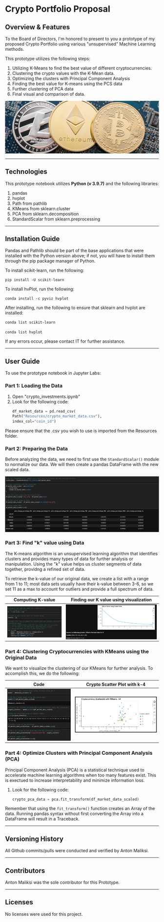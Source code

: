 # Crypto Portfolio Proposal
## Overview & Features
To the Board of Directors, I'm honored to present to you a prototype of my proposed Crypto Portfolio using various "unsupervised" Machine Learning methods.


This prototype utilizes the following steps:
1. Utilizing K-Means to find the best value of different cryptocurrencies.
2. Clustering the crypto values with the K-Mean data.
3. Optimizing the clusters with Principal Component Analysis
4. Finding the best value for K-means using the PCS data
5. Further clustering of PCA data
6. Final visual and comparison of data.

![coins](https://github.com/antonmaliksi/FinTechModule10Challenge/blob/main/Readme%20Resources/coins.png)

---

## Technologies

This prototype notebook utilizes **Python (v 3.9.7)** and the following libraries:

1. pandas
2. hvplot
3. Path from pathlib
4. KMeans from sklearn.cluster
5. PCA from sklearn.decomposition
6. StandardScalar from sklearn.preprocessing

---

## Installation Guide
Pandas and Pathlib should be part of the base applications that were installed with the Python version above; if not, you will have to install them through the pip package manager of Python.

To install scikit-learn, run the following:

   
    pip install -U scikit-learn
   

To install hvPlot, run the following:

    
    conda install -c pyviz hvplot
    
    
After installing, run the following to ensure that sklearn and hvplot are installed:

    
    conda list scikit-learn
    
    conda list hvplot
    
    
If any errors occur, please contact IT for further assistance.

---

## User Guide
To use the prototype notebook in Jupyter Labs:

### Part 1: Loading the Data
1. Open "crypto_investments.ipynb"
2. Look for the following code:
    ```python
    df_market_data = pd.read_csv(
    Path("Resources/crypto_market_data.csv"),
    index_col="coin_id")
    ```
Please ensure that the .csv you wish to use is imported from the Resources folder.

### Part 2: Preparing the Data
Before analyzing the data, we need to first use the ```StandardScalar()``` module to normalize our data. We will then create a pandas DataFrame with the new scaled data.

![prepare](https://github.com/antonmaliksi/FinTechModule10Challenge/blob/main/Readme%20Resources/prepare.PNG)

### Part 3: Find "k" value using Data
The K-means algorithm is an unsupervised learning algorithm that identifies clusters and provides many types of data for further analysis or manipulation. Using the "k" value helps us cluster segments of data together, providng a refined set of data.

To retrieve the k-value of our original data, we create a list with a range from 1 to 11; most data sets usually have their k-value between 3-6, so we set 11 as a max to account for outliers and provide a full spectrum of data.

Computing K-value                         |  Finding our K value using visualization
:----------------------------------------:|:----------------------------------------:
![prepare](https://github.com/antonmaliksi/FinTechModule10Challenge/blob/main/Readme%20Resources/kmeansOG.PNG)  | ![vizOG](https://github.com/antonmaliksi/FinTechModule10Challenge/blob/main/Readme%20Resources/vizOG.PNG)

### Part 4: Clustering Cryptocurrencies with KMeans using the Original Data
We want to visualize the clustering of our KMeans for further analysis. To accomplish this, we do the following:

Code                                         |  Crypto Scatter Plot with k-4
:-------------------------------------------:|:--------------------------------:
![ogmodel](https://github.com/antonmaliksi/FinTechModule10Challenge/blob/main/Readme%20Resources/OGmodel.PNG)  |  ![ogscatter](https://github.com/antonmaliksi/FinTechModule10Challenge/blob/main/Readme%20Resources/OGscatter.PNG)

### Part 4: Optimize Clusters with Principal Component Analysis (PCA)
Principal Component Analysis (PCA) is a statistical technique used to accelerate machine learning algorithms when too many features exist. This is exectued to increase interpretability and minimize information loss.
1. Look for the following code:
    ```python
    crypto_pca_data = pca.fit_transform(df_market_data_scaled)
    ```
Remember that using the ```fit_transform()``` function creates an Array of the data. Running pandas syntax without first converting the Array into a DataFrame will result in a Traceback.

---

## Versioning History
All Github commits/pulls were conducted and verified by Anton Maliksi.

---

## Contributors
Anton Maliksi was the sole contributor for this Prototype.

---

## Licenses
No licenses were used for this project.